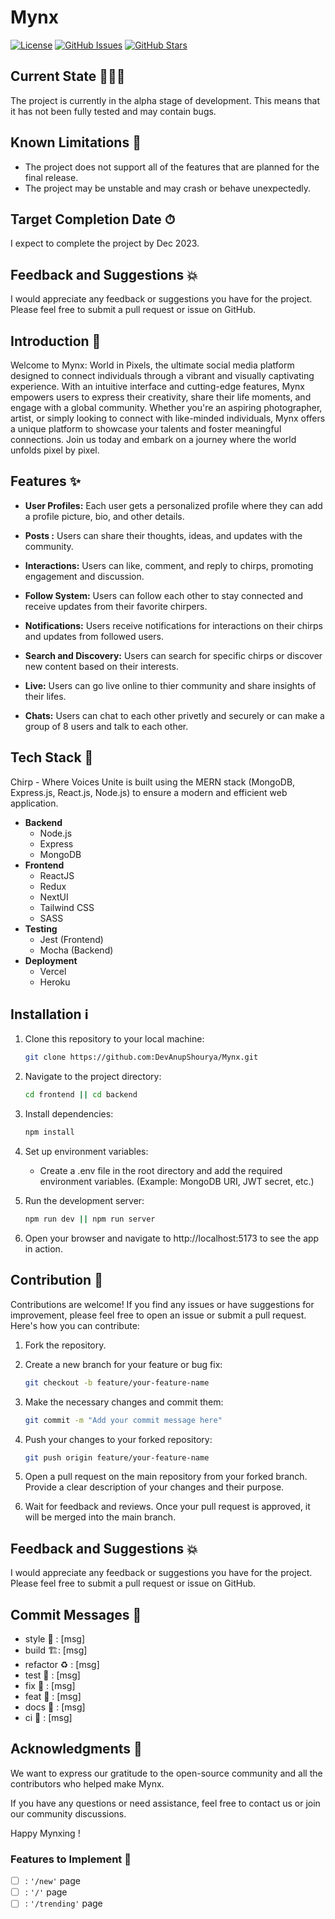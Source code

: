 # Mynx

[![License](https://img.shields.io/badge/license-MIT-blue.svg)](https://opensource.org/licenses/MIT)
[![GitHub Issues](https://img.shields.io/github/issues/DevAnupShourya/Mynx)](https://github.com/DevAnupShourya/Mynx/issues)
[![GitHub Stars](https://img.shields.io/github/stars/DevAnupShourya/Mynx)](https://github.com/DevAnupShourya/Mynx/stargazers)

## Current State 🏃🏻‍♂️
The project is currently in the alpha stage of development. This means that it has not been fully tested and may contain bugs.

## Known Limitations 📣
- The project does not support all of the features that are planned for the final release.
- The project may be unstable and may crash or behave unexpectedly.

## Target Completion Date ⏱
I expect to complete the project by Dec 2023.

## Feedback and Suggestions 💥
I would appreciate any feedback or suggestions you have for the project. Please feel free to submit a pull request or issue on GitHub.

## Introduction 🦾
Welcome to Mynx: World in Pixels, the ultimate social media platform designed to connect individuals through a vibrant and visually captivating experience. With an intuitive interface and cutting-edge features, Mynx empowers users to express their creativity, share their life moments, and engage with a global community. Whether you're an aspiring photographer, artist, or simply looking to connect with like-minded individuals, Mynx offers a unique platform to showcase your talents and foster meaningful connections. Join us today and embark on a journey where the world unfolds pixel by pixel.

## Features ✨

- **User Profiles:** Each user gets a personalized profile where they can add a profile picture, bio, and other details.

- **Posts :** Users can share their thoughts, ideas, and updates with the community.

- **Interactions:** Users can like, comment, and reply to chirps, promoting engagement and discussion.

- **Follow System:** Users can follow each other to stay connected and receive updates from their favorite chirpers.

- **Notifications:** Users receive notifications for interactions on their chirps and updates from followed users.

- **Search and Discovery:** Users can search for specific chirps or discover new content based on their interests.

- **Live:** Users can go live online to thier community and share insights of their lifes.

- **Chats:** Users can chat to each other privetly and securely or can make a group of 8 users and talk to each other.

## Tech Stack 🧠

Chirp - Where Voices Unite is built using the MERN stack (MongoDB, Express.js, React.js, Node.js) to ensure a modern and efficient web application.
- **Backend**
    - Node.js
    - Express
    - MongoDB
- **Frontend**
    - ReactJS
    - Redux
    - NextUI
    - Tailwind CSS
    - SASS
- **Testing**
    - Jest (Frontend)
    - Mocha (Backend)
- **Deployment**
    - Vercel
    - Heroku

## Installation ℹ

1. Clone this repository to your local machine:

   ```bash
   git clone https://github.com:DevAnupShourya/Mynx.git
   ```

2. Navigate to the project directory:

    ```bash
    cd frontend || cd backend
    ```
3. Install dependencies:

    ```bash
    npm install
    ```    
4. Set up environment variables:
    - Create a .env file in the root directory and add the required environment variables. (Example: MongoDB URI, JWT secret, etc.)
5. Run the development server:

    ```bash
    npm run dev || npm run server
    ```
6. Open your browser and navigate to http://localhost:5173 to see the app in action.    

## Contribution 💨

Contributions are welcome! If you find any issues or have suggestions for improvement, please feel free to open an issue or submit a pull request. Here's how you can contribute:

1. Fork the repository.

2. Create a new branch for your feature or bug fix:

   ```bash
   git checkout -b feature/your-feature-name
   ```
3. Make the necessary changes and commit them:   

   ```bash
   git commit -m "Add your commit message here"
   ```
4. Push your changes to your forked repository:

   ```bash
   git push origin feature/your-feature-name
   ```
5. Open a pull request on the main repository from your forked branch. Provide a clear description of your changes and their purpose.

6. Wait for feedback and reviews. Once your pull request is approved, it will be merged into the main branch.

## Feedback and Suggestions 💥
I would appreciate any feedback or suggestions you have for the project. Please feel free to submit a pull request or issue on GitHub.

## Commit Messages 💌
- style 💄 : [msg]
- build 🏗️: [msg]
- refactor ♻️ : [msg]
- test 🧪 : [msg]
- fix 🧱 : [msg]
- feat 🚀 : [msg]
- docs 📃 : [msg]
- ci 🎡 : [msg]

## Acknowledgments 💯
We want to express our gratitude to the open-source community and all the contributors who helped make Mynx.

If you have any questions or need assistance, feel free to contact us or join our community discussions.

Happy Mynxing !

### Features to Implement 🧠
- [ ] : `'/new'` page
- [ ] : `'/'` page
- [ ] : `'/trending'` page
